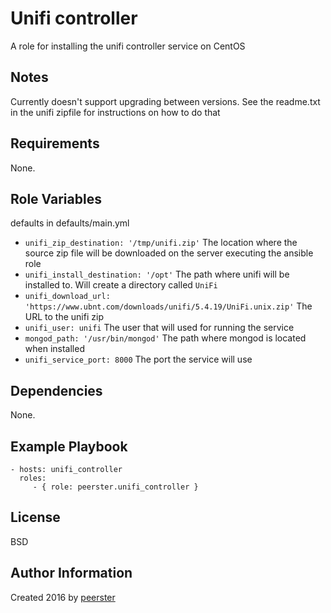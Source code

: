 Unifi controller
=========

A role for installing the unifi controller service on CentOS

Notes
-----
Currently doesn't support upgrading between versions.
See the readme.txt in the unifi zipfile for instructions on how to do that

Requirements
------------

None.

Role Variables
--------------

defaults in defaults/main.yml
* `unifi_zip_destination: '/tmp/unifi.zip'` The location where the source zip file will be downloaded on the server executing the ansible role
* `unifi_install_destination: '/opt'` The path where unifi will be installed to. Will create a directory called `UniFi`
* `unifi_download_url: 'https://www.ubnt.com/downloads/unifi/5.4.19/UniFi.unix.zip'` The URL to the unifi zip
* `unifi_user: unifi` The user that will used for running the service
* `mongod_path: '/usr/bin/mongod'` The path where mongod is located when installed
* `unifi_service_port: 8000` The port the service will use

Dependencies
------------

None.

Example Playbook
----------------

    - hosts: unifi_controller
      roles:
         - { role: peerster.unifi_controller }

License
-------

BSD

Author Information
------------------

Created 2016 by [peerster](https://github.com/peerster)
